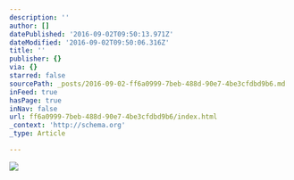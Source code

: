 ```yaml
---
description: ''
author: []
datePublished: '2016-09-02T09:50:13.971Z'
dateModified: '2016-09-02T09:50:06.316Z'
title: ''
publisher: {}
via: {}
starred: false
sourcePath: _posts/2016-09-02-ff6a0999-7beb-488d-90e7-4be3cfdbd9b6.md
inFeed: true
hasPage: true
inNav: false
url: ff6a0999-7beb-488d-90e7-4be3cfdbd9b6/index.html
_context: 'http://schema.org'
_type: Article

---
```

![](https://the-grid-user-content.s3-us-west-2.amazonaws.com/120abd8d-6833-49ef-b222-ef96e03454df.jpg)